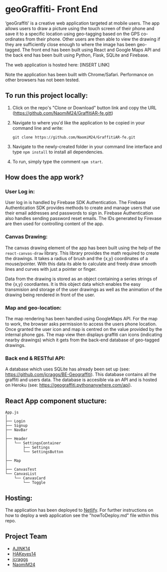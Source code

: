 # geoGraffiti- Front End

‘geoGraffiti’ is a creative web application targeted at mobile users. The app allows users to draw a picture using the touch screen of their phone and save it to a specific location using geo-tagging based on the GPS co-ordinates from their phone. Other users are then able to view the drawing if they are sufficiently close enough to where the image has been geo-tagged. The front end has been built using React and Google Maps API and the back end has been built using Python, Flask, SQLite and Firebase.

The web application is hosted here: [INSERT LINK]

Note the application has been built with Chrome/Safari. Performance on other browsers has not been tested.

## To run this project locally:

1. Click on the repo's "Clone or Download" button link and copy the URL (https://github.com/NaomiM24/GraffitiAR-fe.gitt)
2. Navigate to where you'd like the application to be copied in your command line and write:

   ```
   git clone https://github.com/NaomiM24/GraffitiAR-fe.git
   ```

3. Navigate to the newly-created folder in your command line interface and type `npm install` to install all dependencies.

4. To run, simply type the comment `npm start`.

## How does the app work?

### User Log in:

User log in is handled by Firebase SDK Authentication. The Firebase Authentication SDK provides methods to create and manage users that use their email addresses and passwords to sign in. Firebase Authentication also handles sending password reset emails. The IDs generated by Firevase are then used for controlling content of the app.

### Canvas Drawing:

The canvas drawing element of the app has been built using the help of the `react-canvas-draw` library. This library provides the math required to create the drawings. It takes a radius of brush and the {x,y} coordinates of a mouse/pointer. With this data its able to calculate and freely draw smooth lines and curves with just a pointer or finger.

Data from the drawing is stored as an object containing a series strings of the {x,y} coordiantes. It is this object data which enables the easy transmision and storage of the user drawings as well as the animation of the drawing being rendered in front of the user.

### Map and geo-location:

The map rendering has been handled using GoogleMaps API. For the map to work, the browser asks permission to access the users phone location. Once granted the user icon and map is centred on the value provided by the internal phone gps. The map view then displays graffiti can icons (indicating nearby drawings) which it gets from the back-end database of geo-tagged drawings.

### Back end & RESTful API:

A database which uses SQLite has already been set up (see: https://github.com/jcraggs/BE-Geograffiti). This database contains all the graffiti and users data. The database is accesible via an API and is hosted on Heroku (see: https://geograffiti.pythonanywhere.com/api).

## React App component stucture:

```raw
App.js
│
├── Login
├── Signup
├── NavBar
│
├── Header
│   └── SettingsContainer
│       ├── Settings
│       └── SettingsButton
│
├── Map
│
├── CanvasTest
└── CanvasList
    └── CanvasCard
        └── Toggle

```

## Hosting:

The application has been deployed to [Netlify](https://www.netlify.com/). For further instructions on how to deploy a web application see the "howToDeploy.md" file within this repo.

## Project Team

- [AJINK14](https://github.com/AJINK13)
- [HAKeyes14](https://github.com/HAKeyes14)
- [jcraggs](https://github.com/jcraggs)
- [NaomiM24](https://github.com/NaomiM24)
